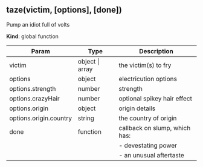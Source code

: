 <a name="BITBUCKET-taze"></a>
## taze(victim, [options], [done])
Pump an idiot full of volts

**Kind**: global function  

| Param                  | Type                | Description                                                               |
| ---------------------- | ------------------- | ------------------------------------------------------------------------- |
| victim                 | object &#124; array | the victim(s) to fry                                                      |
| options                | object              | electricution options                                                     |
| options.strength       | number              | strength                                                                  |
| options.crazyHair      | number              | optional spikey hair effect                                               |
| options.origin         | object              | origin details                                                            |
| options.origin.country | string              | the country of origin                                                     |
| done                   | function            | callback on slump, which has:                                             |
|                        |                     | - devestating power                                                       |
|                        |                     | - an unusual aftertaste                                                   |


